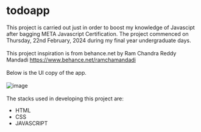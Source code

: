 # todoapp
This project is carried out just in order to boost my knowledge of Javascipt after bagging META Javascript Certification. The project commenced on Thursday, 22nd February, 2024 during my final year undergraduate days. 
<br><br>
This project inspiration is from behance.net by Ram Chandra Reddy Mandadi https://www.behance.net/ramchamandadi
<br><br>
Below is the UI copy of the app.
<br><br>
![image](https://mir-s3-cdn-cf.behance.net/project_modules/1400/6f7bb8186302405.6572ca95930ac.jpg)
<br>
<br>
The stacks used in developing this project are:
- HTML
- CSS
- JAVASCRIPT
